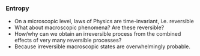 ### Entropy
 - On a microscopic level, laws of Physics are time-invariant, i.e. reversible
 - What about macroscopic phenomena? Are these reversible?
 - How/why can we obtain an irreversible process from the combined effects of very many reversible processes?
 - Because irreversible macroscopic states are overwhelmingly probable.